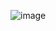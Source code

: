![image](https://github.com/AbdelTheGoat/Widget/assets/155133525/92924565-cd82-488b-90e2-478a18e44d4f)

